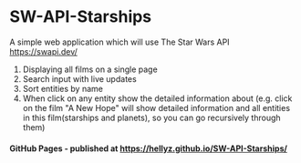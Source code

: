 # SW-API-Starships
A simple web application which will use The Star Wars API https://swapi.dev/
1. Displaying all films on a single page
2. Search input with live updates
3. Sort entities by name
4. When click on any entity show the detailed information about (e.g. click on the film "A New Hope" will show detailed information and all entities in this film(starships and planets), so you can go recursively through them)

#### GitHub Pages - published at https://hellyz.github.io/SW-API-Starships/

